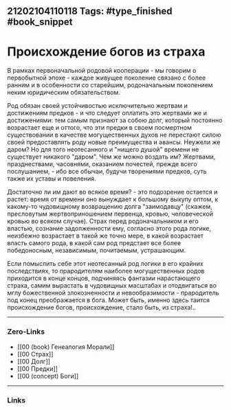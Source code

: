 21202104110118
Tags: #type_finished #book_snippet
---
# Происхождение богов из страха

В рамках первоначальной родовой кооперации - мы говорим о первобытной эпохе - каждое живущее поколение связано с более ранним и в особенности со старейшим, родоначальным поколением неким юридическим обязательством. 

Род обязан своей устойчивостью исключительно жертвам и достижениям предков - и что следует оплатить это жертвами же и достижениями: тем самым признают за собою долг, который постоянно возрастает еще и оттого, что эти предки в своем посмертном существовании в качестве могущественных духов не перестают силою своей предоставлять роду новые преимущества и авансы. Неужели же даром? Но для того неотесанного и "нищего душой" времени не существует никакого "даром". Чем же можно воздать им? Жертвами, празднествами, часовнями, оказанием почестей, прежде всего послушанием, - ибо все обычаи, будучи творениями предков, суть также их уставы и повеления. 

Достаточно ли им дают во всякое время? - это подозрение остается и растет: время от времени оно вынуждает к большому выкупу оптом, к какому-то чудовищному возвращению долга "заимодавцу" (скажем, пресловутым жертвоприношением первенца, кровью, человеческой кровью во всяком случае). Страх перед родоначальником и его властью, сознание задолженности ему, согласно этого рода логике, неизбежно возрастает в такой же точно мере, в какой возрастает власть самого рода, в какой сам род предстает все более победоносным, независимым, почитаемым, устрашающим. 

Если помыслить себе этот неотесанный род логики в его крайних последствиях, то прародителям наиболее могущественных родов приходится в конце концов, подчиняясь фантазии нарастающего страха, самим вырастать в чудовищных масштабах и отодвигаться во мглу божественной злокозненности и невообразимости - прародитель под конец преображается в бога. Может быть, именно здесь таится происхождение богов, происхождение, стало быть, из страха!.. 

---
### Zero-Links
- [[00 (book) Генеалогия Морали]]
- [[00 Страх]]
- [[00 Долг]]
- [[00 Предки]]
- [[00 (concept) Боги]]
---
### Links
